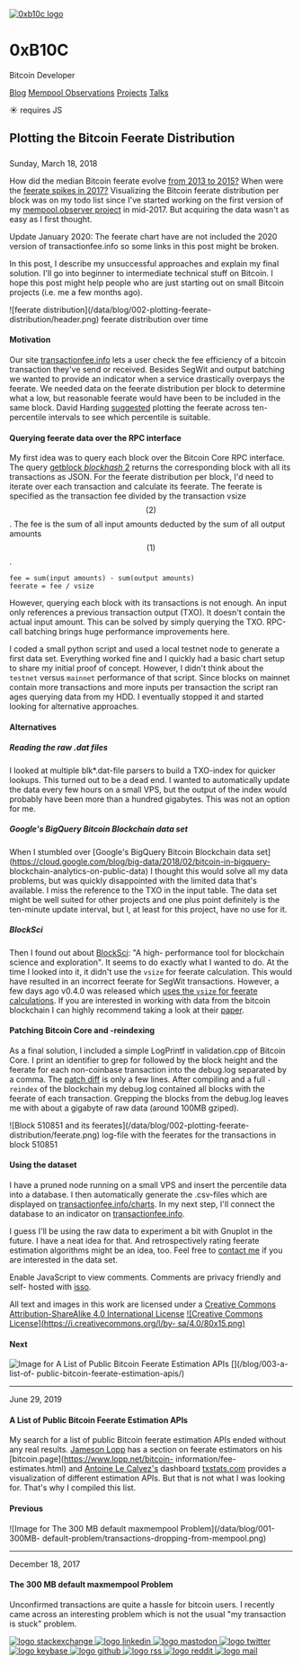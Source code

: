 [ ![0xb10c logo](/0xb10c.png) ](/)

# 0xB10C

Bitcoin Developer

[Blog](/) [Mempool Observations](/mempool-observations) [Projects](/projects)
[Talks](/talks)

☀  requires JS

##  Plotting the Bitcoin Feerate Distribution

#####

Sunday, March 18, 2018

How did the median Bitcoin feerate evolve [from 2013 to
2015?](https://transactionfee.info/charts/feerate/median?avg=7&step=false&start=2013-01-01&end=2015-01-01)
When were the [feerate spikes in
2017?](https://transactionfee.info/charts/feerate/percentiles?avg=7&step=false&start=2017-01-01&end=2018-01-01)
Visualizing the Bitcoin feerate distribution per block was on my todo list
since I've started working on the first version of my [mempool.observer
project](/projects/mempool-observer-2017-version/) in mid-2017. But acquiring
the data wasn't as easy as I first thought.

Update January 2020: The feerate chart have are not included the 2020 version
of transactionfee.info so some links in this post might be broken.

In this post, I describe my unsuccessful approaches and explain my final
solution. I'll go into beginner to intermediate technical stuff on Bitcoin. I
hope this post might help people who are just starting out on small Bitcoin
projects (i.e. me a few months ago).

![feerate distribution](/data/blog/002-plotting-feerate-
distribution/header.png) feerate distribution over time

#### Motivation

Our site [transactionfee.info](https://transactionfee.info) lets a user check
the fee efficiency of a bitcoin transaction they've send or received. Besides
SegWit and output batching we wanted to provide an indicator when a service
drastically overpays the feerate. We needed data on the feerate distribution
per block to determine what a low, but reasonable feerate would have been to
be included in the same block. David Harding
[suggested](https://twitter.com/hrdng/status/955489792141287429) plotting the
feerate across ten-percentile intervals to see which percentile is suitable.

#### Querying feerate data over the RPC interface

My first idea was to query each block over the Bitcoin Core RPC interface. The
query [getblock _blockhash_ 2](https://bitcoin-rpc.github.io/getblock.html)
returns the corresponding block with all its transactions as JSON. For the
feerate distribution per block, I'd need to iterate over each transaction and
calculate its feerate. The feerate is specified as the transaction fee divided
by the transaction vsize $$(2)$$. The fee is the sum of all input amounts
deducted by the sum of all output amounts $$(1)$$.

`fee = sum(input amounts) - sum(output amounts)`  
`feerate = fee / vsize`

However, querying each block with its transactions is not enough. An input
only references a previous transaction output (TXO). It doesn't contain the
actual input amount. This can be solved by simply querying the TXO. RPC-call
batching brings huge performance improvements here.

I coded a small python script and used a local testnet node to generate a
first data set. Everything worked fine and I quickly had a basic chart setup
to share my initial proof of concept. However, I didn't think about the
`testnet` versus `mainnet` performance of that script. Since blocks on mainnet
contain more transactions and more inputs per transaction the script ran ages
querying data from my HDD. I eventually stopped it and started looking for
alternative approaches.

#### Alternatives

##### Reading the raw .dat files

I looked at multiple blk*.dat-file parsers to build a TXO-index for quicker
lookups. This turned out to be a dead end. I wanted to automatically update
the data every few hours on a small VPS, but the output of the index would
probably have been more than a hundred gigabytes. This was not an option for
me.

##### Google's BigQuery Bitcoin Blockchain data set

When I stumbled over [Google's BigQuery Bitcoin Blockchain data
set](https://cloud.google.com/blog/big-data/2018/02/bitcoin-in-bigquery-
blockchain-analytics-on-public-data) I thought this would solve all my data
problems, but was quickly disappointed with the limited data that's available.
I miss the reference to the TXO in the input table. The data set might be well
suited for other projects and one plus point definitely is the ten-minute
update interval, but I, at least for this project, have no use for it.

##### BlockSci

Then I found out about [BlockSci](https://github.com/citp/BlockSci): "A high-
performance tool for blockchain science and exploration". It seems to do
exactly what I wanted to do. At the time I looked into it, it didn't use the
`vsize` for feerate calculation. This would have resulted in an incorrect
feerate for SegWit transactions. However, a few days ago v0.4.0 was released
which [uses the `vsize` for feerate
calculations](https://github.com/citp/BlockSci/issues/43). If you are
interested in working with data from the bitcoin blockchain I can highly
recommend taking a look at their
[paper](https://arxiv.org/pdf/1709.02489.pdf).

#### Patching Bitcoin Core and -reindexing

As a final solution, I included a simple LogPrintf in validation.cpp of
Bitcoin Core. I print an identifier to grep for followed by the block height
and the feerate for each non-coinbase transaction into the debug.log separated
by a comma. The [patch
diff](https://github.com/0xB10C/bitcoin/commit/6b2ef276ceeec7f1cf64f84b5d1cd9d5be9e6d10)
is only a few lines. After compiling and a full `-reindex` of the blockchain
my debug.log contained all blocks with the feerate of each transaction.
Grepping the blocks from the debug.log leaves me with about a gigabyte of raw
data (around 100MB gziped).

![Block 510851 and its feerates](/data/blog/002-plotting-feerate-
distribution/feerate.png) log-file with the feerates for the transactions in
block 510851

#### Using the dataset

I have a pruned node running on a small VPS and insert the percentile data
into a database. I then automatically generate the .csv-files which are
displayed on
[transactionfee.info/charts](https://transactionfee.info/charts?chart=feerateDetailed&rollavg=7).
In my next step, I'll connect the database to an indicator on
[transactionfee.info](https://transactionfee.info/).

I guess I'll be using the raw data to experiment a bit with Gnuplot in the
future. I have a neat idea for that. And retrospectively rating feerate
estimation algorithms might be an idea, too. Feel free to [contact
me](https://b10c.me/about/) if you are interested in the data set.

Enable JavaScript to view comments. Comments are privacy friendly and self-
hosted with [isso](https://posativ.org/isso/).

All text and images in this work are licensed under a [Creative Commons
Attribution-ShareAlike 4.0 International
License](http://creativecommons.org/licenses/by-sa/4.0/) [![Creative Commons
License](https://i.creativecommons.org/l/by-
sa/4.0/80x15.png)](http://creativecommons.org/licenses/by-sa/4.0/)

#### Next

![Image for A List of Public Bitcoin Feerate Estimation
APIs](/data/blog/003-feerate-api-list/feerate-api.png) [](/blog/003-a-list-of-
public-bitcoin-feerate-estimation-apis/)

* * *

June 29, 2019

#### A List of Public Bitcoin Feerate Estimation APIs

My search for a list of public Bitcoin feerate estimation APIs ended without
any real results. [Jameson Lopp](https://twitter.com/lopp) has a section on
feerate estimators on his [bitcoin.page](https://www.lopp.net/bitcoin-
information/fee-estimates.html) and [Antoine Le
Calvez's](https://twitter.com/khannib) dashboard
[txstats.com](https://txstats.com/dashboard/db/fee-estimation) provides a
visualization of different estimation APIs. But that is not what I was looking
for. That's why I compiled this list.

[](/blog/003-a-list-of-public-bitcoin-feerate-estimation-apis/)

#### Previous

![Image for The 300 MB default maxmempool Problem](/data/blog/001-300MB-
default-problem/transactions-dropping-from-mempool.png)
[](/blog/001-the-300mb-default-maxmempool-problem/)

* * *

December 18, 2017

#### The 300 MB default maxmempool Problem

Unconfirmed transactions are quite a hassle for bitcoin users. I recently came
across an interesting problem which is not the usual "my transaction is stuck"
problem.

[](/blog/001-the-300mb-default-maxmempool-problem/)

[ ![logo stackexchange](/img/footer/stackexchange.svg)
](https://bitcoin.stackexchange.com/users/63817/0xb10c) [ ![logo
linkedin](/img/footer/linkedin.svg) ](https://linkedin.com/in/0xb10c) [ ![logo
mastodon](/img/footer/mastodon.svg) ](https://x0f.org/@0xb10c) [ ![logo
twitter](/img/footer/twitter.svg) ](https://twitter.com/0xb10c) [ ![logo
keybase](/img/footer/keybase.svg) ](https://keybase.io/b10c) [ ![logo
github](/img/footer/github.svg) ](https://github.com/0xb10c) [ ![logo
rss](/img/footer/rss.svg) ](https://b10c.me/feed.xml) [ ![logo
reddit](/img/footer/reddit.svg) ](https://reddit.com/u/0xb10c) [ ![logo
mail](/img/footer/gmail.svg) ](mailto:0xb10c+b10c-me@gmail.com)

